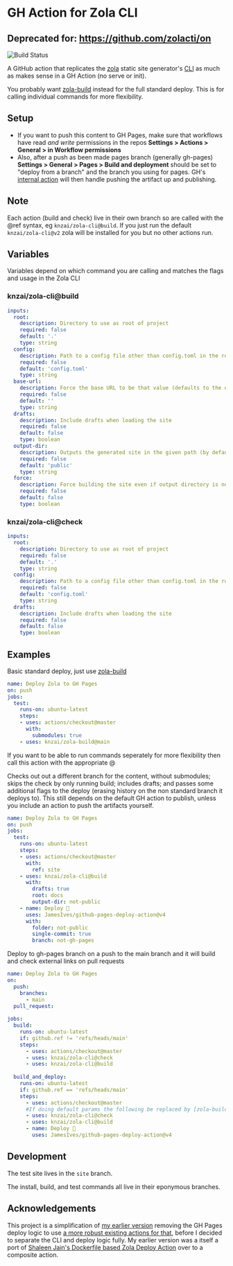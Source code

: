# GH Action for Zola CLI

## Deprecated for: https://github.com/zolacti/on

![Build Status](https://img.shields.io/github/actions/workflow/status/knzai/zola-cli/test.yml)

A GitHub action that replicates the [zola](https://github.com/getzola/zola) static site generator's [CLI](https://www.getzola.org/documentation/getting-started/cli-usage/) as much as makes sense in a GH Action (no serve or init). 

You probably want [zola-build](https://github.com/knzai/zola-build) instead for the full standard deploy. This is for calling individual commands for more flexibility.

## Setup

- If you want to push this content to GH Pages, make sure that workflows have read *and write* permissions in the repos **Settings > Actions > General > in Workflow permissions**
- Also, after a push as been made pages branch (generally gh-pages) **Settings > General > Pages > Build and deployment** should be set to "deploy from a branch" and the branch you using for pages. GH's [internal action](https://github.com/actions/deploy-pages) will then handle pushing the artifact up and publishing.

## Note

Each action (build and check) live in their own branch so are called with the @ref syntax, eg `knzai/zola-cli@build`. If you just run the default `knzai/zola-cli@v2` zola will be installed for you but no other actions run.

## Variables
Variables depend on which command you are calling and matches the flags and usage in the Zola CLI

### knzai/zola-cli@build
```yml
inputs:
  root:
    description: Directory to use as root of project 
    required: false
    default: '.'
    type: string
  config:
    description: Path to a config file other than config.toml in the root of project
    required: false
    default: 'config.toml'
    type: string
  base-url:
    description: Force the base URL to be that value (defaults to the one in config)
    required: false
    default: ''
    type: string
  drafts:
    description: Include drafts when loading the site
    required: false
    default: false
    type: boolean
  output-dir:
    description: Outputs the generated site in the given path (by default 'public' dir in project root)
    required: false
    default: 'public'
    type: string
  force:
    description: Force building the site even if output directory is non-empty
    required: false
    default: false
    type: boolean
```

### knzai/zola-cli@check
```yml
inputs:
  root:
    description: Directory to use as root of project 
    required: false
    default: '.'
    type: string
  config:
    description: Path to a config file other than config.toml in the root of project
    required: false
    default: 'config.toml'
    type: string
  drafts:
    description: Include drafts when loading the site
    required: false
    default: false
    type: boolean
```


## Examples

Basic standard deploy, just use [zola-build](https://github.com/knzai/zola-build)
```yml
name: Deploy Zola to GH Pages
on: push
jobs:
  test:
    runs-on: ubuntu-latest
    steps:
    - uses: actions/checkout@master
      with:
        submodules: true
    - uses: knzai/zola-build@main
```

If you want to be able to run commands seperately for more flexibility then call this action with the appropriate @

Checks out out a different branch for the content, without submodules; skips the check by only running build; includes drafts; and passes some additional flags to the deploy (erasing history on the non standard branch it deploys to). This still depends on the default GH action to publish, unless you include an action to push the artifacts yourself.


```yml
name: Deploy Zola to GH Pages
on: push
jobs:
  test:
    runs-on: ubuntu-latest
    steps:
    - uses: actions/checkout@master
      with:
        ref: site
    - uses: knzai/zola-cli@build 
      with:
        drafts: true
        root: docs
        output-dir: not-public
    - name: Deploy 🚀
      uses: JamesIves/github-pages-deploy-action@v4
      with:
        folder: not-public
        single-commit: true
        branch: not-gh-pages
```

Deploy to gh-pages branch on a push to the main branch and it will build and check external links on pull requests
```yml
name: Deploy Zola to GH Pages
on:
  push:
    branches:
      - main 
  pull_request:
  
jobs:
  build:
    runs-on: ubuntu-latest
    if: github.ref != 'refs/heads/main'
    steps:
      - uses: actions/checkout@master
      - uses: knzai/zola-cli@check
      - uses: knzai/zola-cli@build
          
  build_and_deploy:
    runs-on: ubuntu-latest
    if: github.ref == 'refs/heads/main'
    steps:
      - uses: actions/checkout@master
      #If doing default params the following be replaced by [zola-build](https://github.com/knzai/zola-build)
      - uses: knzai/zola-cli@check
      - uses: knzai/zola-cli@build
      - name: Deploy 🚀
        uses: JamesIves/github-pages-deploy-action@v4
```


## Development

The test site lives in the `site` branch.

The install, build, and test commands all live in their eponymous branches.


## Acknowledgements

This project is a simplification of [my earlier version](zola-deploy-action) removing the GH Pages deploy logic to use [a more robust existing actions for that](JamesIves/github-pages-deploy-action), before I decided to separate the CLI and deploy logic fully. My earlier version was a itself a port of [Shaleen Jain's Dockerfile based Zola Deploy Action](shalzz/zola-deploy-action) over to a composite action.

##

